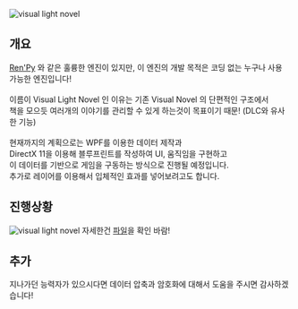 ![visual light novel](https://user-images.githubusercontent.com/7136206/47940787-30cd0680-df2f-11e8-9032-51a572979cb9.png)

개요
------
<a href="www.renpy.org">Ren'Py</a> 와 같은 훌륭한 엔진이 있지만, 이 엔진의 개발 목적은 코딩 없는 누구나 사용 가능한 엔진입니다!<br><br>
이름이 Visual Light Novel 인 이유는 기존 Visual Novel 의 단편적인 구조에서<br>
책을 모으듯 여러개의 이야기를 관리할 수 있게 하는것이 목표이기 때문! (DLC와 유사한 기능)<br><br>
현재까지의 계획으로는 WPF를 이용한 데이터 제작과<br>
DirectX 11을 이용해 블루프린트를 작성하여 UI, 움직임을 구현하고<br>
이 데이터를 기반으로 게임을 구동하는 방식으로 진행될 예정입니다.<br>
추가로 레이어를 이용해서 입체적인 효과를 넣어보려고도 합니다.

진행상황
-----
![visual light novel](https://user-images.githubusercontent.com/7136206/48067363-6b76bd80-e213-11e8-8772-e98cd89ed817.png)
자세한건 <a href="https://github.com/LoliWithMe/Visual-Light-Novel/blob/master/Visual%20Light%20Novel.pptx">파일</a>을 확인 바람!

추가
-----
지나가던 능력자가 있으시다면 데이터 압축과 암호화에 대해서 도움을 주시면 감사하겠습니다!
